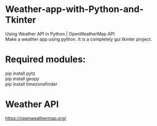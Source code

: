 # Weather-app-with-Python-and-Tkinter
Using Weather API in Python  | OpenWeatherMap API<br>
Make a weather app using python. It is a completely gui tkinter project. <br>

# Required modules:
pip install pytz<br>
pip install geopy<br>
pip install timezonefinder<br>

# Weather API
https://openweathermap.org/
